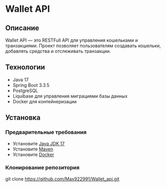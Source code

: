 # Wallet API

## Описание
Wallet API — это RESTFull API для управления кошельками и транзакциями. 
Проект позволяет пользователям создавать кошельки, добавлять средства и отслеживать транзакции.

## Технологии
- Java 17
- Spring Boot 3.3.5
- PostgreSQL
- Liquibase для управления миграциями базы данных
- Docker для контейнеризации

## Установка

### Предварительные требования
- Установите [Java JDK 17](https://www.oracle.com/java/technologies/javase-jdk17-downloads.html)
- Установите [Maven](https://maven.apache.org/download.cgi)
- Установите [Docker](https://www.docker.com/get-started)

### Клонирование репозитория
git clone https://github.com/Max922991/Wallet_api.git